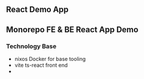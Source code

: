 ## React Demo App
Monorepo FE & BE React App Demo
 - 

### Technology Base
 - nixos Docker for base tooling
 - vite ts-react front end
 - 

